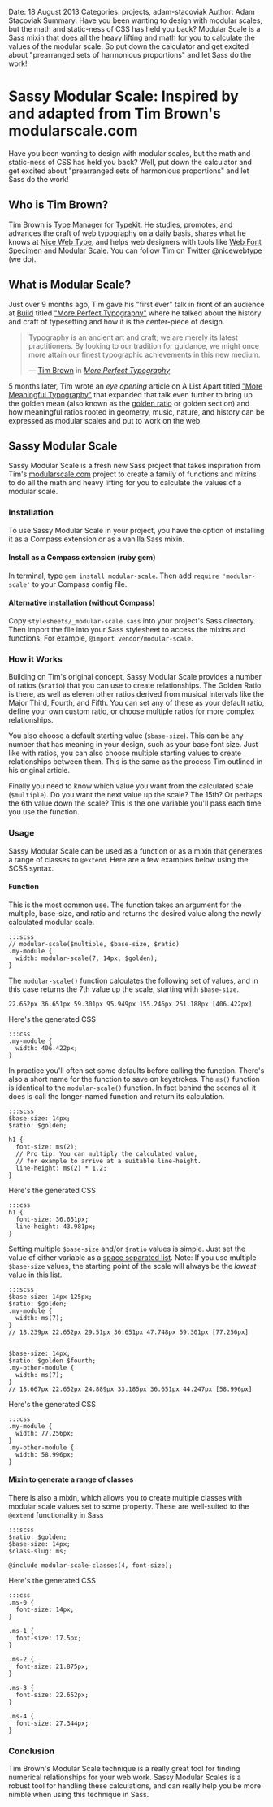 Date: 18 August 2013
Categories: projects, adam-stacoviak
Author: Adam Stacoviak
Summary: Have you been wanting to design with modular scales, but the math and static-ness of CSS has held you back? Modular Scale is a Sass mixin that does all the heavy lifting and math for you to calculate the values of the modular scale. So put down the calculator and get excited about "prearranged sets of harmonious proportions" and let Sass do the work!

# Sassy Modular Scale: Inspired by and adapted from Tim Brown's modularscale.com

Have you been wanting to design with modular scales, but the math and static-ness of CSS has held you back? Well, put down the calculator and get excited about "prearranged sets of harmonious proportions" and let Sass do the work!

## Who is Tim Brown?

Tim Brown is Type Manager for [Typekit](http://typekit.com/). He studies, promotes, and advances the craft of web typography on a daily basis, shares what he knows at [Nice Web Type](http://nicewebtype.com/), and helps web designers with tools like [Web Font Specimen](http://webfontspecimen.com/) and [Modular Scale](http://modularscale.com/). You can follow Tim on Twitter [@nicewebtype](http://twitter.com/nicewebtype) (we do).

## What is Modular Scale?

Just over 9 months ago, Tim gave his "first ever" talk in front of an audience at [Build](http://www.buildconference.com/) titled ["More Perfect Typography"](http://vimeo.com/17079380) where he talked about the history and craft of typesetting and how it is the center-piece of design.

<blockquote cite="http://vimeo.com/17079380">
<p>Typography is an ancient art and craft; we are merely its latest practitioners. By looking to our tradition for guidance, we might once more attain our finest typographic achievements in this new medium.</p>
<footer>— <a href="http://nicewebtype.com/">Tim Brown</a> in <cite><a href="http://vimeo.com/17079380">More Perfect Typography</a></cite></footer>
</blockquote>

5 months later, Tim wrote an *eye opening* article on A List Apart titled ["More Meaningful Typography"](http://www.alistapart.com/articles/more-meaningful-typography/) that expanded that talk even further to bring up the golden mean (also known as the [golden ratio](http://en.wikipedia.org/wiki/Golden_ratio) or golden section) and how meaningful ratios rooted in geometry, music, nature, and history can be expressed as modular scales and put to work on the web.

## Sassy Modular Scale

Sassy Modular Scale is a fresh new Sass project that takes inspiration from Tim's [modularscale.com](http://modularscale.com/) project to create a family of functions and mixins to do all the math and heavy lifting for you to calculate the values of a modular scale.

### Installation

To use Sassy Modular Scale in your project, you have the option of installing it as a Compass extension or as a vanilla Sass mixin.

#### Install as a Compass extension (ruby gem)

In terminal, type `gem install modular-scale`. Then add `require 'modular-scale'` to your Compass config file.

#### Alternative installation (without Compass)

Copy `stylesheets/_modular-scale.sass` into your project's Sass directory. Then import the file into your Sass stylesheet to access the mixins and functions. For example, `@import vendor/modular-scale`.


### How it Works

Building on Tim's original concept, Sassy Modular Scale provides a number of ratios (`$ratio`) that you can use to create relationships. The Golden Ratio is there, as well as eleven other ratios derived from musical intervals like the Major Third, Fourth, and Fifth. You can set any of these as your default ratio, define your own custom ratio, or choose multiple ratios for more complex relationships.

You also choose a default starting value (`$base-size`). This can be any number that has meaning in your design, such as your base font size. Just like with ratios, you can also choose multiple starting values to create relationships between them. This is the same as the process Tim outlined in his original article. 

Finally you need to know which value you want from the calculated scale (`$multiple`). Do you want the next value up the scale? The 15th? Or perhaps the 6th value down the scale? This is the one variable you'll pass each time you use the function.

### Usage

Sassy Modular Scale can be used as a function or as a mixin that generates a range of classes to `@extend`. Here are a few examples below using the SCSS syntax.

#### Function

This is the most common use. The function takes an argument for the multiple, base-size, and ratio and returns the desired value along the newly calculated modular scale.
    
    :::scss
    // modular-scale($multiple, $base-size, $ratio)
    .my-module {
      width: modular-scale(7, 14px, $golden);
    }
    
The `modular-scale()` function calculates the following set of values, and in this case returns the 7th value up the scale, starting with `$base-size`. 
    
    22.652px 36.651px 59.301px 95.949px 155.246px 251.188px [406.422px]
    
Here's the generated CSS

    :::css
    .my-module {
      width: 406.422px;
    }    
    
In practice you'll often set some defaults before calling the function. There's also a short name for the function to save on keystrokes. The `ms()` function is identical to the `modular-scale()` function. In fact behind the scenes all it does is call the longer-named function and return its calculation.

    :::scss
    $base-size: 14px;
    $ratio: $golden;
    
    h1 {
      font-size: ms(2);
      // Pro tip: You can multiply the calculated value, 
      // for example to arrive at a suitable line-height.
      line-height: ms(2) * 1.2; 
    }

Here's the generated CSS

    :::css
    h1 {
      font-size: 36.651px;
      line-height: 43.981px;
    }
      

Setting multiple `$base-size` and/or `$ratio` values is simple. Just set the value of either variable as a [space separated list](tktktk). Note: If you use multiple `$base-size` values, the starting point of the scale will always be the *lowest* value in this list.

    :::scss
    $base-size: 14px 125px;
    $ratio: $golden;
    .my-module {
      width: ms(7);
    }
    // 18.239px 22.652px 29.51px 36.651px 47.748px 59.301px [77.256px]
    
    
    $base-size: 14px;
    $ratio: $golden $fourth;
    .my-other-module {
      width: ms(7);
    }
    // 18.667px 22.652px 24.889px 33.185px 36.651px 44.247px [58.996px]
    
Here's the generated CSS

    :::css
    .my-module {
      width: 77.256px;
    }
    .my-other-module {
      width: 58.996px;
    }
       
    
#### Mixin to generate a range of classes

There is also a mixin, which allows you to create multiple classes with modular scale values set to some property. These are well-suited to the `@extend` functionality in Sass

    :::scss
    $ratio: $golden;
    $base-size: 14px;
    $class-slug: ms;
    
    @include modular-scale-classes(4, font-size);
    
Here's the generated CSS

    :::css
    .ms-0 {
      font-size: 14px;
    }

    .ms-1 {
      font-size: 17.5px;
    }

    .ms-2 {
      font-size: 21.875px;
    }

    .ms-3 {
      font-size: 22.652px;
    }

    .ms-4 {
      font-size: 27.344px;
    }
      
      
### Conclusion      

Tim Brown's Modular Scale technique is a really great tool for finding numerical relationships for your web work. Sassy Modular Scales is a robust tool for handling these calculations, and can really help you be more nimble when using this technique in Sass. 
